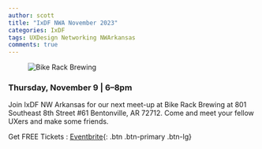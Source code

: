 ```yaml
---
author: scott
title: "IxDF NWA November 2023"
categories: IxDF
tags: UXDesign Networking NWArkansas 
comments: true
---
```


<figure class="alignleft">
    <img src="{{ '/assets/images/posts/ixdf-nov-2023-meetup-01.jpg' | relative_url }}" alt="Bike Rack Brewing"/>
</figure>

### Thursday, November 9 | 6–8pm
    
Join IxDF NW Arkansas for our next meet-up at Bike Rack Brewing at 801 Southeast 8th Street #61 Bentonville, AR 72712. Come and meet your fellow UXers and make some friends.

Get FREE Tickets
: [Eventbrite](https://www.eventbrite.com/e/ixdf-nw-arkansas-november-meet-up-tickets-743879813547?utm-campaign=social&utm-content=attendeeshare&utm-medium=discovery&utm-term=listing&utm-source=cp&aff=ebdsshcopyurl){: .btn .btn-primary .btn-lg}
